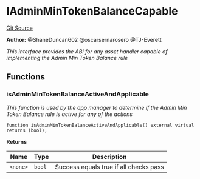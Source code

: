 # IAdminMinTokenBalanceCapable
[Git Source](https://github.com/thrackle-io/tron/blob/a0e7b20980bb06404eb010a144cfad3764962831/src/client/token/IAdminMinTokenBalanceCapable.sol)

**Author:**
@ShaneDuncan602 @oscarsernarosero @TJ-Everett

*This interface provides the ABI for any asset handler capable of implementing the Admin Min Token Balance rule*


## Functions
### isAdminMinTokenBalanceActiveAndApplicable

*This function is used by the app manager to determine if the Admin Min Token Balance rule is active for any of the actions*


```solidity
function isAdminMinTokenBalanceActiveAndApplicable() external virtual returns (bool);
```
**Returns**

|Name|Type|Description|
|----|----|-----------|
|`<none>`|`bool`|Success equals true if all checks pass|


